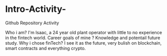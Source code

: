 # Intro-Activity-
Github Repository Activity 

Who i am? I'm Isaac, a 24 year old plant operator with little to no experience in the fintech world.
Career goals of mine ? Knowledge and potentail future study.
Why i chose finTech? I see it as the future, very bulish on blockchain, smart contracts and everything crypto.
